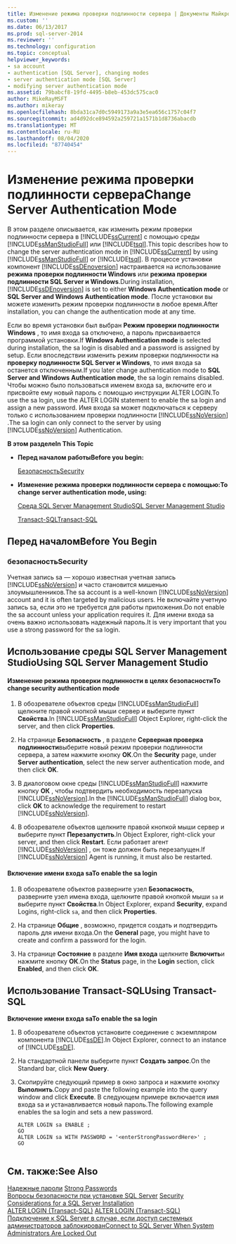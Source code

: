 ```yaml
---
title: Изменение режима проверки подлинности сервера | Документы Майкрософт
ms.custom: ''
ms.date: 06/13/2017
ms.prod: sql-server-2014
ms.reviewer: ''
ms.technology: configuration
ms.topic: conceptual
helpviewer_keywords:
- sa account
- authentication [SQL Server], changing modes
- server authentication mode [SQL Server]
- modifying server authentication mode
ms.assetid: 79babcf8-19fd-4495-b8eb-453dc575cac0
author: MikeRayMSFT
ms.author: mikeray
ms.openlocfilehash: 8bda31ca7d0c5949173a9a3e5ea656c1757c04f7
ms.sourcegitcommit: ad4d92dce894592a259721a1571b1d8736abacdb
ms.translationtype: MT
ms.contentlocale: ru-RU
ms.lasthandoff: 08/04/2020
ms.locfileid: "87740454"
---
```

# <a name="change-server-authentication-mode"></a><span data-ttu-id="7a8dc-102">Изменение режима проверки подлинности сервера</span><span class="sxs-lookup"><span data-stu-id="7a8dc-102">Change Server Authentication Mode</span></span>
  <span data-ttu-id="7a8dc-103">В этом разделе описывается, как изменить режим проверки подлинности сервера в [!INCLUDE[ssCurrent](../../includes/sscurrent-md.md)] с помощью среды [!INCLUDE[ssManStudioFull](../../includes/ssmanstudiofull-md.md)] или [!INCLUDE[tsql](../../includes/tsql-md.md)].</span><span class="sxs-lookup"><span data-stu-id="7a8dc-103">This topic describes how to change the server authentication mode in [!INCLUDE[ssCurrent](../../includes/sscurrent-md.md)] by using [!INCLUDE[ssManStudioFull](../../includes/ssmanstudiofull-md.md)] or [!INCLUDE[tsql](../../includes/tsql-md.md)].</span></span> <span data-ttu-id="7a8dc-104">В процессе установки компонент [!INCLUDE[ssDEnoversion](../../includes/ssdenoversion-md.md)] настраивается на использование **режима проверки подлинности Windows** или **режима проверки подлинности SQL Server и Windows**.</span><span class="sxs-lookup"><span data-stu-id="7a8dc-104">During installation, [!INCLUDE[ssDEnoversion](../../includes/ssdenoversion-md.md)] is set to either **Windows Authentication mode** or **SQL Server and Windows Authentication mode**.</span></span> <span data-ttu-id="7a8dc-105">После установки вы можете изменить режим проверки подлинности в любое время.</span><span class="sxs-lookup"><span data-stu-id="7a8dc-105">After installation, you can change the authentication mode at any time.</span></span>  
  
 <span data-ttu-id="7a8dc-106">Если во время установки был выбран **Режим проверки подлинности Windows** , то имя входа sa отключено, а пароль присваивается программой установки.</span><span class="sxs-lookup"><span data-stu-id="7a8dc-106">If **Windows Authentication mode** is selected during installation, the sa login is disabled and a password is assigned by setup.</span></span> <span data-ttu-id="7a8dc-107">Если впоследствии изменить режим проверки подлинности на **проверку подлинности SQL Server и Windows**, то имя входа sa останется отключенным.</span><span class="sxs-lookup"><span data-stu-id="7a8dc-107">If you later change authentication mode to **SQL Server and Windows Authentication mode**, the sa login remains disabled.</span></span> <span data-ttu-id="7a8dc-108">Чтобы можно было пользоваться именем входа sa, включите его и присвойте ему новый пароль с помощью инструкции ALTER LOGIN.</span><span class="sxs-lookup"><span data-stu-id="7a8dc-108">To use the sa login, use the ALTER LOGIN statement to enable the sa login and assign a new password.</span></span> <span data-ttu-id="7a8dc-109">Имя входа sa может подключаться к серверу только с использованием проверки подлинности [!INCLUDE[ssNoVersion](../../includes/ssnoversion-md.md)] .</span><span class="sxs-lookup"><span data-stu-id="7a8dc-109">The sa login can only connect to the server by using [!INCLUDE[ssNoVersion](../../includes/ssnoversion-md.md)] Authentication.</span></span>  
  
 <span data-ttu-id="7a8dc-110">**В этом разделе**</span><span class="sxs-lookup"><span data-stu-id="7a8dc-110">**In This Topic**</span></span>  
  
-   <span data-ttu-id="7a8dc-111">**Перед началом работы**</span><span class="sxs-lookup"><span data-stu-id="7a8dc-111">**Before you begin:**</span></span>  
  
     [<span data-ttu-id="7a8dc-112">Безопасность</span><span class="sxs-lookup"><span data-stu-id="7a8dc-112">Security</span></span>](#Security)  
  
-   <span data-ttu-id="7a8dc-113">**Изменение режима проверки подлинности сервера с помощью:**</span><span class="sxs-lookup"><span data-stu-id="7a8dc-113">**To change server authentication mode, using:**</span></span>  
  
     [<span data-ttu-id="7a8dc-114">Среда SQL Server Management Studio</span><span class="sxs-lookup"><span data-stu-id="7a8dc-114">SQL Server Management Studio</span></span>](#SSMSProcedure)  
  
     [<span data-ttu-id="7a8dc-115">Transact-SQL</span><span class="sxs-lookup"><span data-stu-id="7a8dc-115">Transact-SQL</span></span>](#TsqlProcedure)  
  
##  <a name="before-you-begin"></a><a name="BeforeYouBegin"></a> <span data-ttu-id="7a8dc-116">Перед началом</span><span class="sxs-lookup"><span data-stu-id="7a8dc-116">Before You Begin</span></span>  
  
###  <a name="security"></a><a name="Security"></a> <span data-ttu-id="7a8dc-117">безопасность</span><span class="sxs-lookup"><span data-stu-id="7a8dc-117">Security</span></span>  
 <span data-ttu-id="7a8dc-118">Учетная запись sa — хорошо известная учетная запись [!INCLUDE[ssNoVersion](../../includes/ssnoversion-md.md)] и часто становится мишенью злоумышленников.</span><span class="sxs-lookup"><span data-stu-id="7a8dc-118">The sa account is a well-known [!INCLUDE[ssNoVersion](../../includes/ssnoversion-md.md)] account and it is often targeted by malicious users.</span></span> <span data-ttu-id="7a8dc-119">Не включайте учетную запись sa, если это не требуется для работы приложения.</span><span class="sxs-lookup"><span data-stu-id="7a8dc-119">Do not enable the sa account unless your application requires it.</span></span> <span data-ttu-id="7a8dc-120">Для имени входа sa очень важно использовать надежный пароль.</span><span class="sxs-lookup"><span data-stu-id="7a8dc-120">It is very important that you use a strong password for the sa login.</span></span>  
  
##  <a name="using-sql-server-management-studio"></a><a name="SSMSProcedure"></a> <span data-ttu-id="7a8dc-121">Использование среды SQL Server Management Studio</span><span class="sxs-lookup"><span data-stu-id="7a8dc-121">Using SQL Server Management Studio</span></span>  
  
#### <a name="to-change-security-authentication-mode"></a><span data-ttu-id="7a8dc-122">Изменение режима проверки подлинности в целях безопасности</span><span class="sxs-lookup"><span data-stu-id="7a8dc-122">To change security authentication mode</span></span>  
  
1.  <span data-ttu-id="7a8dc-123">В обозревателе объектов среды [!INCLUDE[ssManStudioFull](../../includes/ssmanstudiofull-md.md)] щелкните правой кнопкой мыши сервер и выберите пункт **Свойства**.</span><span class="sxs-lookup"><span data-stu-id="7a8dc-123">In [!INCLUDE[ssManStudioFull](../../includes/ssmanstudiofull-md.md)] Object Explorer, right-click the server, and then click **Properties**.</span></span>  
  
2.  <span data-ttu-id="7a8dc-124">На странице **Безопасность** , в разделе **Серверная проверка подлинности**выберите новый режим проверки подлинности сервера, а затем нажмите кнопку **ОК**.</span><span class="sxs-lookup"><span data-stu-id="7a8dc-124">On the **Security** page, under **Server authentication**, select the new server authentication mode, and then click **OK**.</span></span>  
  
3.  <span data-ttu-id="7a8dc-125">В диалоговом окне среды [!INCLUDE[ssManStudioFull](../../includes/ssmanstudiofull-md.md)] нажмите кнопку **ОК** , чтобы подтвердить необходимость перезапуска [!INCLUDE[ssNoVersion](../../includes/ssnoversion-md.md)].</span><span class="sxs-lookup"><span data-stu-id="7a8dc-125">In the [!INCLUDE[ssManStudioFull](../../includes/ssmanstudiofull-md.md)] dialog box, click **OK** to acknowledge the requirement to restart [!INCLUDE[ssNoVersion](../../includes/ssnoversion-md.md)].</span></span>  
  
4.  <span data-ttu-id="7a8dc-126">В обозревателе объектов щелкните правой кнопкой мыши сервер и выберите пункт **Перезапустить**.</span><span class="sxs-lookup"><span data-stu-id="7a8dc-126">In Object Explorer, right-click your server, and then click **Restart**.</span></span> <span data-ttu-id="7a8dc-127">Если работает агент [!INCLUDE[ssNoVersion](../../includes/ssnoversion-md.md)] , он тоже должен быть перезапущен.</span><span class="sxs-lookup"><span data-stu-id="7a8dc-127">If [!INCLUDE[ssNoVersion](../../includes/ssnoversion-md.md)] Agent is running, it must also be restarted.</span></span>  
  
#### <a name="to-enable-the-sa-login"></a><span data-ttu-id="7a8dc-128">Включение имени входа sa</span><span class="sxs-lookup"><span data-stu-id="7a8dc-128">To enable the sa login</span></span>  
  
1.  <span data-ttu-id="7a8dc-129">В обозревателе объектов разверните узел **Безопасность**, разверните узел имена входа, щелкните правой кнопкой мыши `sa` и выберите пункт **Свойства**.</span><span class="sxs-lookup"><span data-stu-id="7a8dc-129">In Object Explorer, expand **Security**, expand Logins, right-click `sa`, and then click **Properties**.</span></span>  
  
2.  <span data-ttu-id="7a8dc-130">На странице **Общие** , возможно, придется создать и подтвердить пароль для имени входа.</span><span class="sxs-lookup"><span data-stu-id="7a8dc-130">On the **General** page, you might have to create and confirm a password for the  login.</span></span>  
  
3.  <span data-ttu-id="7a8dc-131">На странице **Состояние** в разделе **Имя входа** щелкните **Включить**и нажмите кнопку **ОК**.</span><span class="sxs-lookup"><span data-stu-id="7a8dc-131">On the **Status** page, in the **Login** section, click **Enabled**, and then click **OK**.</span></span>  
  
##  <a name="using-transact-sql"></a><a name="TsqlProcedure"></a> <span data-ttu-id="7a8dc-132">Использование Transact-SQL</span><span class="sxs-lookup"><span data-stu-id="7a8dc-132">Using Transact-SQL</span></span>  
 <span data-ttu-id="7a8dc-133">**Включение имени входа sa**</span><span class="sxs-lookup"><span data-stu-id="7a8dc-133">**To enable the sa login**</span></span>  
  
1.  <span data-ttu-id="7a8dc-134">В обозревателе объектов установите соединение с экземпляром компонента [!INCLUDE[ssDE](../../includes/ssde-md.md)].</span><span class="sxs-lookup"><span data-stu-id="7a8dc-134">In Object Explorer, connect to an instance of [!INCLUDE[ssDE](../../includes/ssde-md.md)].</span></span>  
  
2.  <span data-ttu-id="7a8dc-135">На стандартной панели выберите пункт **Создать запрос**.</span><span class="sxs-lookup"><span data-stu-id="7a8dc-135">On the Standard bar, click **New Query**.</span></span>  
  
3.  <span data-ttu-id="7a8dc-136">Скопируйте следующий пример в окно запроса и нажмите кнопку **Выполнить**.</span><span class="sxs-lookup"><span data-stu-id="7a8dc-136">Copy and paste the following example into the query window and click **Execute**.</span></span> <span data-ttu-id="7a8dc-137">В следующем примере включается имя входа sa и устанавливается новый пароль.</span><span class="sxs-lookup"><span data-stu-id="7a8dc-137">The following example enables the sa login and sets a new password.</span></span>  
  
    ```  
    ALTER LOGIN sa ENABLE ;  
    GO  
    ALTER LOGIN sa WITH PASSWORD = '<enterStrongPasswordHere>' ;  
    GO  
  
    ```  
  
## <a name="see-also"></a><span data-ttu-id="7a8dc-138">См. также:</span><span class="sxs-lookup"><span data-stu-id="7a8dc-138">See Also</span></span>  
 <span data-ttu-id="7a8dc-139">[Надежные пароли](../../relational-databases/security/strong-passwords.md) </span><span class="sxs-lookup"><span data-stu-id="7a8dc-139">[Strong Passwords](../../relational-databases/security/strong-passwords.md) </span></span>  
 <span data-ttu-id="7a8dc-140">[Вопросы безопасности при установке SQL Server](../../sql-server/install/security-considerations-for-a-sql-server-installation.md) </span><span class="sxs-lookup"><span data-stu-id="7a8dc-140">[Security Considerations for a SQL Server Installation](../../sql-server/install/security-considerations-for-a-sql-server-installation.md) </span></span>  
 <span data-ttu-id="7a8dc-141">[ALTER LOGIN (Transact-SQL)](/sql/t-sql/statements/alter-login-transact-sql) </span><span class="sxs-lookup"><span data-stu-id="7a8dc-141">[ALTER LOGIN &#40;Transact-SQL&#41;](/sql/t-sql/statements/alter-login-transact-sql) </span></span>  
 [<span data-ttu-id="7a8dc-142">Подключение к SQL Server в случае, если доступ системных администраторов заблокирован</span><span class="sxs-lookup"><span data-stu-id="7a8dc-142">Connect to SQL Server When System Administrators Are Locked Out</span></span>](connect-to-sql-server-when-system-administrators-are-locked-out.md)  
  
  
